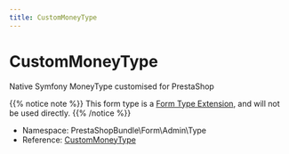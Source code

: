 ```yaml
---
title: CustomMoneyType
---
```


# CustomMoneyType

Native Symfony MoneyType customised for PrestaShop

{{% notice note %}}
This form type is a [Form Type Extension](https://symfony.com/doc/current/form/create_form_type_extension.html), and will not be used directly.
{{% /notice %}}

- Namespace: PrestaShopBundle\Form\Admin\Type
- Reference: [CustomMoneyType](https://github.com/PrestaShop/PrestaShop/blob/8.0.x/src/PrestaShopBundle/Form/Admin/Type/CustomMoneyType.php)